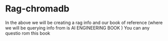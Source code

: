 # Rag-chromadb

In the above we will be creating a rag info and our book of reference (where we will be querying info from is  AI ENGINEERING BOOK ) You can any questio rom this book
